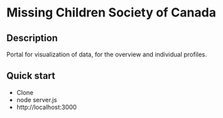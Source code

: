 # Missing Children Society of Canada

## Description
Portal for visualization of data, for the overview and individual profiles.

## Quick start
- Clone
- node server.js
- http://localhost:3000